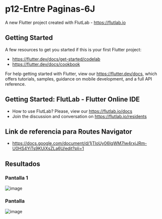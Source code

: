 # p12-Entre Paginas-6J

A new Flutter project created with FlutLab - https://flutlab.io

## Getting Started

A few resources to get you started if this is your first Flutter project:

- https://flutter.dev/docs/get-started/codelab
- https://flutter.dev/docs/cookbook

For help getting started with Flutter, view our
https://flutter.dev/docs, which offers tutorials,
samples, guidance on mobile development, and a full API reference.

## Getting Started: FlutLab - Flutter Online IDE

- How to use FlutLab? Please, view our https://flutlab.io/docs
- Join the discussion and conversation on https://flutlab.io/residents

## Link de referencia para Routes Navigator
- https://docs.google.com/document/d/1jTloUy06IgWM7lw4rxjJRm-U0HS4YiTs9KUiXsZLa6U/edit?pli=1

## Resultados
### Pantalla 1
![image](https://github.com/JaquelineGalindoHuitron/p12-RoutesNav-6J/assets/143548375/ac5adc19-b816-4850-b83e-94d2b7e43f48)

### Pantalla 
![image](https://github.com/JaquelineGalindoHuitron/p12-RoutesNav-6J/assets/143548375/25cddcff-aff8-44a8-b69a-425c99a30d10)
